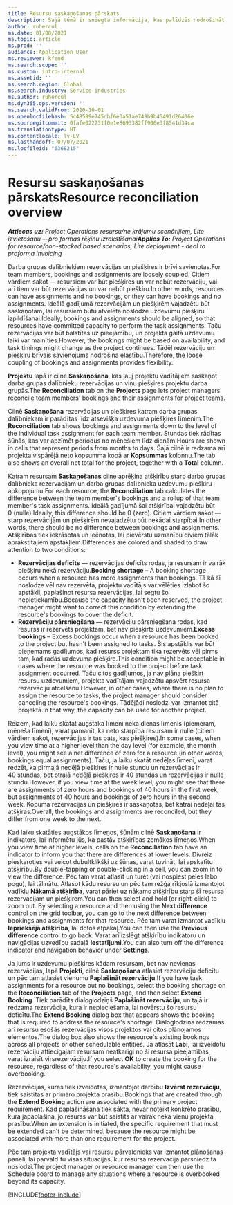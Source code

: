 ```yaml
---
title: Resursu saskaņošanas pārskats
description: Šajā tēmā ir sniegta informācija, kas palīdzēs nodrošināt, ka projektu resursu rezervācijas un projektu piešķire ir saskaņoti.
author: ruhercul
ms.date: 01/08/2021
ms.topic: article
ms.prod: ''
audience: Application User
ms.reviewer: kfend
ms.search.scope: ''
ms.custom: intro-internal
ms.assetid: ''
ms.search.region: Global
ms.search.industry: Service industries
ms.author: ruhercul
ms.dyn365.ops.version: ''
ms.search.validFrom: 2020-10-01
ms.openlocfilehash: 5c48589e745dbf6e3a51ae749b9b45491d26406e
ms.sourcegitcommit: 0fafe022731f0e1e8693382ff906e3f8541d34ca
ms.translationtype: HT
ms.contentlocale: lv-LV
ms.lasthandoff: 07/07/2021
ms.locfileid: "6368215"
---
```

# <a name="resource-reconciliation-overview"></a><span data-ttu-id="a9b7a-103">Resursu saskaņošanas pārskats</span><span class="sxs-lookup"><span data-stu-id="a9b7a-103">Resource reconciliation overview</span></span>

<span data-ttu-id="a9b7a-104">_**Attiecas uz:** Project Operations resursu/ne krājumu scenārijiem, Lite izvietošanu —pro formas rēķinu izrakstīšanai_</span><span class="sxs-lookup"><span data-stu-id="a9b7a-104">_**Applies To:** Project Operations for resource/non-stocked based scenarios, Lite deployment - deal to proforma invoicing_</span></span>

<span data-ttu-id="a9b7a-105">Darba grupas dalībniekiem rezervācijas un piešķires ir brīvi savienotas.</span><span class="sxs-lookup"><span data-stu-id="a9b7a-105">For team members, bookings and assignments are loosely coupled.</span></span> <span data-ttu-id="a9b7a-106">Citiem vārdiem sakot — resursiem var būt piešķires un var nebūt rezervāciju, vai arī tiem var būt rezervācijas un var nebūt piešķiru.</span><span class="sxs-lookup"><span data-stu-id="a9b7a-106">In other words, resources can have assignments and no bookings, or they can have bookings and no assignments.</span></span> <span data-ttu-id="a9b7a-107">Ideālā gadījumā rezervācijām un piešķirēm vajadzētu būt saskaņotām, lai resursiem būtu atvēlēta noslodze uzdevumu piešķiru izpildīšanai.</span><span class="sxs-lookup"><span data-stu-id="a9b7a-107">Ideally, bookings and assignments should be aligned, so that resources have committed capacity to perform the task assignments.</span></span> <span data-ttu-id="a9b7a-108">Taču rezervācijas var būt balstītas uz pieejamību, un projekta gaitā uzdevumu laiki var mainīties.</span><span class="sxs-lookup"><span data-stu-id="a9b7a-108">However, the bookings might be based on availability, and task timings might change as the project continues.</span></span> <span data-ttu-id="a9b7a-109">Tādēļ rezervāciju un piešķiru brīvais savienojums nodrošina elastību.</span><span class="sxs-lookup"><span data-stu-id="a9b7a-109">Therefore, the loose coupling of bookings and assignments provides flexibility.</span></span>

<span data-ttu-id="a9b7a-110">**Projektu** lapā ir cilne **Saskaņošana**, kas ļauj projektu vadītājiem saskaņot darba grupas dalībnieku rezervācijas un viņu piešķires projektu darba grupās.</span><span class="sxs-lookup"><span data-stu-id="a9b7a-110">The **Reconciliation** tab on the **Projects** page lets project managers reconcile team members' bookings and their assignments for project teams.</span></span>

<span data-ttu-id="a9b7a-111">Cilnē **Saskaņošana** rezervācijas un piešķires katram darba grupas dalībniekam ir parādītas līdz atsevišķa uzdevuma piešķires līmenim.</span><span class="sxs-lookup"><span data-stu-id="a9b7a-111">The **Reconciliation** tab shows bookings and assignments down to the level of the individual task assignment for each team member.</span></span> <span data-ttu-id="a9b7a-112">Stundas tiek rādītas šūnās, kas var apzīmēt periodus no mēnešiem līdz dienām.</span><span class="sxs-lookup"><span data-stu-id="a9b7a-112">Hours are shown in cells that represent periods from months to days.</span></span> <span data-ttu-id="a9b7a-113">Šajā cilnē ir redzama arī projekta vispārējā neto kopsumma kopā ar **Kopsummas** kolonnu.</span><span class="sxs-lookup"><span data-stu-id="a9b7a-113">The tab also shows an overall net total for the project, together with a **Total** column.</span></span>

<span data-ttu-id="a9b7a-114">Katram resursam **Saskaņošanas** cilne aprēķina atšķirību starp darba grupas dalībnieka rezervācijām un darba grupas dalībnieka uzdevumu piešķiru apkopojumu.</span><span class="sxs-lookup"><span data-stu-id="a9b7a-114">For each resource, the **Reconciliation** tab calculates the difference between the team member's bookings and a rollup of that team member's task assignments.</span></span> <span data-ttu-id="a9b7a-115">Ideālā gadījumā šai atšķirībai vajadzētu būt 0 (nulle).</span><span class="sxs-lookup"><span data-stu-id="a9b7a-115">Ideally, this difference should be 0 (zero).</span></span> <span data-ttu-id="a9b7a-116">Citiem vārdiem sakot — starp rezervācijām un piešķirēm nevajadzētu būt nekādai starpībai.</span><span class="sxs-lookup"><span data-stu-id="a9b7a-116">In other words, there should be no difference between bookings and assignments.</span></span> <span data-ttu-id="a9b7a-117">Atšķirības tiek iekrāsotas un ieēnotas, lai pievērstu uzmanību diviem tālāk aprakstītajiem apstākļiem.</span><span class="sxs-lookup"><span data-stu-id="a9b7a-117">Differences are colored and shaded to draw attention to two conditions:</span></span>

- <span data-ttu-id="a9b7a-118">**Rezervācijas deficīts** — rezervācijas deficīts rodas, ja resursam ir vairāk piešķiru nekā rezervāciju.</span><span class="sxs-lookup"><span data-stu-id="a9b7a-118">**Booking shortage** – A booking shortage occurs when a resource has more assignments than bookings.</span></span> <span data-ttu-id="a9b7a-119">Tā kā šī noslodze vēl nav rezervēta, projektu vadītājs var vēlēties izlabot šo apstākli, paplašinot resursa rezervācijas, lai segtu šo nepietiekamību.</span><span class="sxs-lookup"><span data-stu-id="a9b7a-119">Because the capacity hasn't been reserved, the project manager might want to correct this condition by extending the resource's bookings to cover the deficit.</span></span>
- <span data-ttu-id="a9b7a-120">**Rezervāciju pārsniegšana** — rezervāciju pārsniegšana rodas, kad resurss ir rezervēts projektam, bet nav piešķirts uzdevumiem.</span><span class="sxs-lookup"><span data-stu-id="a9b7a-120">**Excess bookings** – Excess bookings occur when a resource has been booked to the project but hasn't been assigned to tasks.</span></span> <span data-ttu-id="a9b7a-121">Šis apstāklis var būt pieņemams gadījumos, kad resurss projektam tika rezervēts vēl pirms tam, kad radās uzdevuma piešķire.</span><span class="sxs-lookup"><span data-stu-id="a9b7a-121">This condition might be acceptable in cases where the resource was booked to the project before task assignment occurred.</span></span> <span data-ttu-id="a9b7a-122">Taču citos gadījumos, ja nav plāna piešķirt resursu uzdevumiem, projekta vadītājam vajadzētu apsvērt resursa rezervāciju atcelšanu.</span><span class="sxs-lookup"><span data-stu-id="a9b7a-122">However, in other cases, where there is no plan to assign the resource to tasks, the project manager should consider canceling the resource's bookings.</span></span> <span data-ttu-id="a9b7a-123">Tādējādi noslodzi var izmantot citā projektā.</span><span class="sxs-lookup"><span data-stu-id="a9b7a-123">In that way, the capacity can be used for another project.</span></span>

<span data-ttu-id="a9b7a-124">Reizēm, kad laiku skatāt augstākā līmenī nekā dienas līmenis (piemēram, mēneša līmenī), varat pamanīt, ka neto starpība resursam ir nulle (citiem vārdiem sakot, rezervācijas ir tas pats, kas piešķires).</span><span class="sxs-lookup"><span data-stu-id="a9b7a-124">In some cases, when you view time at a higher level than the day level (for example, the month level), you might see a net difference of zero for a resource (in other words, bookings equal assignments).</span></span> <span data-ttu-id="a9b7a-125">Taču, ja laiku skatāt nedēļas līmenī, varat redzēt, ka pirmajā nedēļā piešķires ir nulle stundu un rezervācijas ir 40 stundas, bet otrajā nedēļā piešķires ir 40 stundas un rezervācijas ir nulle stundu.</span><span class="sxs-lookup"><span data-stu-id="a9b7a-125">However, if you view time at the week level, you might see that there are assignments of zero hours and bookings of 40 hours in the first week, but assignments of 40 hours and bookings of zero hours in the second week.</span></span> <span data-ttu-id="a9b7a-126">Kopumā rezervācijas un piešķires ir saskaņotas, bet katrai nedēļai tās atšķiras.</span><span class="sxs-lookup"><span data-stu-id="a9b7a-126">Overall, the bookings and assignments are reconciled, but they differ from one week to the next.</span></span>

<span data-ttu-id="a9b7a-127">Kad laiku skatāties augstākos līmeņos, šūnām cilnē **Saskaņošana** ir indikators, lai informētu jūs, ka pastāv atšķirības zemākos līmeņos.</span><span class="sxs-lookup"><span data-stu-id="a9b7a-127">When you view time at higher levels, cells on the **Reconciliation** tab have an indicator to inform you that there are differences at lower levels.</span></span> <span data-ttu-id="a9b7a-128">Divreiz pieskaroties vai veicot dubultklikšķi uz šūnas, varat tuvināt, lai apskatītu atšķirību.</span><span class="sxs-lookup"><span data-stu-id="a9b7a-128">By double-tapping or double-clicking in a cell, you can zoom in to view the difference.</span></span> <span data-ttu-id="a9b7a-129">Pēc tam varat atlasīt un turēt (vai nospiest peles labo pogu), lai tālinātu. Atlasot kādu resursu un pēc tam režģa rīkjoslā izmantojot vadīklu **Nākamā atšķirība**, varat pāriet uz nākamo atšķirību starp šī resursa rezervācijām un piešķirēm.</span><span class="sxs-lookup"><span data-stu-id="a9b7a-129">You can then select and hold (or right-click) to zoom out. By selecting a resource and then using the **Next difference** control on the grid toolbar, you can go to the next difference between bookings and assignments for that resource.</span></span> <span data-ttu-id="a9b7a-130">Pēc tam varat izmantot vadīklu **Iepriekšējā atšķirība**, lai dotos atpakaļ.</span><span class="sxs-lookup"><span data-stu-id="a9b7a-130">You can then use the **Previous difference** control to go back.</span></span> <span data-ttu-id="a9b7a-131">Varat arī izslēgt atšķirību indikatoru un navigācijas uzvedību sadaļā **Iestatījumi**.</span><span class="sxs-lookup"><span data-stu-id="a9b7a-131">You can also turn off the difference indicator and navigation behavior under **Settings**.</span></span>

<span data-ttu-id="a9b7a-132">Ja jums ir uzdevumu piešķires kādam resursam, bet nav nevienas rezervācijas, lapā **Projekti**, cilnē **Saskaņošana** atlasiet rezervāciju deficītu un pēc tam atlasiet vienumu **Paplašināt rezervāciju**.</span><span class="sxs-lookup"><span data-stu-id="a9b7a-132">If you have task assignments for a resource but no bookings, select the booking shortage on the **Reconciliation** tab of the **Projects** page, and then select **Extend Booking**.</span></span> <span data-ttu-id="a9b7a-133">Tiek parādīts dialoglodziņš **Paplašināt rezervāciju**, un tajā ir redzama rezervācija, kura ir nepieciešama, lai novērstu šo resursu deficītu.</span><span class="sxs-lookup"><span data-stu-id="a9b7a-133">The **Extend Booking** dialog box that appears shows the booking that is required to address the resource's shortage.</span></span> <span data-ttu-id="a9b7a-134">Dialoglodziņā redzamas arī resursu esošās rezervācijas visos projektos vai citos plānojamos elementos.</span><span class="sxs-lookup"><span data-stu-id="a9b7a-134">The dialog box also shows the resource's existing bookings across all projects or other schedulable entities.</span></span> <span data-ttu-id="a9b7a-135">Ja atlasāt **Labi**, lai izveidotu rezervāciju attiecīgajam resursam neatkarīgi no šī resursa pieejamības, varat izraisīt virsrezervāciju.</span><span class="sxs-lookup"><span data-stu-id="a9b7a-135">If you select **OK** to create the booking for the resource, regardless of that resource's availability, you might cause overbooking.</span></span>

<span data-ttu-id="a9b7a-136">Rezervācijas, kuras tiek izveidotas, izmantojot darbību **Izvērst rezervāciju**, tiek saistītas ar primāro projekta prasību.</span><span class="sxs-lookup"><span data-stu-id="a9b7a-136">Bookings that are created through the **Extend Booking** action are associated with the primary project requirement.</span></span> <span data-ttu-id="a9b7a-137">Kad paplašināšana tiek sākta, nevar noteikt konkrēto prasību, kura jāpaplašina, jo resurss var būt saistīts ar vairāk nekā vienu projekta prasību.</span><span class="sxs-lookup"><span data-stu-id="a9b7a-137">When an extension is initiated, the specific requirement that must be extended can't be determined, because the resource might be associated with more than one requirement for the project.</span></span>

<span data-ttu-id="a9b7a-138">Pēc tam projekta vadītājs vai resursu pārvaldnieks var izmantot plānošanas paneli, lai pārvaldītu visas situācijas, kur resursa rezervācija pārsniedz tā noslodzi.</span><span class="sxs-lookup"><span data-stu-id="a9b7a-138">The project manager or resource manager can then use the Schedule board to manage any situations where a resource is overbooked beyond its capacity.</span></span>


[!INCLUDE[footer-include](../includes/footer-banner.md)]